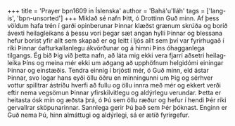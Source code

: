 +++
title = 'Prayer bpn1609 in Íslenska'
author = 'Bahá'u'lláh'
tags = ['lang-is', 'bpn-unsorted']
+++
Miklað sé nafn Þitt, ó Drottinn Guð minn. Af þess völdum hafa trén í garði opinberunar Þinnar klæðst grænum skrúða og borið ávexti heilag­leik­ans á þessu vori þegar sæt angan hylli Þinn­ar og blessana hefur borist yfir allt sem skapað er og leitt í ljós allt sem því var fyrirhugað í ríki Þinn­ar óafturkallanlegu ákvörðunar og á himni Þíns óhagganlega tilgangs. Ég bið Þig við þetta nafn, að láta mig ekki vera fjarri aðsetri heilag­leika Þíns og meina mér ekki um aðgang að upp­höfnum helgi­dómi einingar Þinnar og einstæðis.
Tendra einnig í brjósti mér, ó Guð minn, eld ástar Þinnar, svo logar hans eyði öllu öðru en minning­unni um Þig og sérhver vottur spilltrar ástríðu hverfi að fullu og öllu innra með mér og ekkert verði eftir nema vegsömun Þinnar yfirskil­vitlegu og aldýrlegu verundar. Þetta er heitasta ósk mín og æðsta þrá, ó Þú sem öllu ræður og hefur í hendi Þér ríki gervallrar sköpunarinnar. Sannlega gerir Þú það sem Þér þóknast. Enginn er Guð nema Þú, hinn almáttugi og aldýrlegi, sá er ætíð fyrirgefur.
